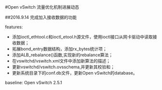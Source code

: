 #Open vSwitch 流量优化机制进展动态

##2016.9.14 完成加入接收数据的功能

features:

- 添加ioctl_ethtool.c和ioctl_etool.h源文件，使用ioctl接口从网卡驱动中读取接收数据；
- 拓展bond_entry数据结构，添加rx_bytes统计项；
- 添加ALB_rebalance()函数,实现新的rebalance算法；
- 在vswitchd/vswitch.xml文件中添加新算法的描述；
- 更新vswitchd/vswitch.ovsschema,并更新其校验和；
- 更新系统目录下的conf.db文件，更新Open vSwitch的database。

baseline:
Open vSwitch 2.5.1
